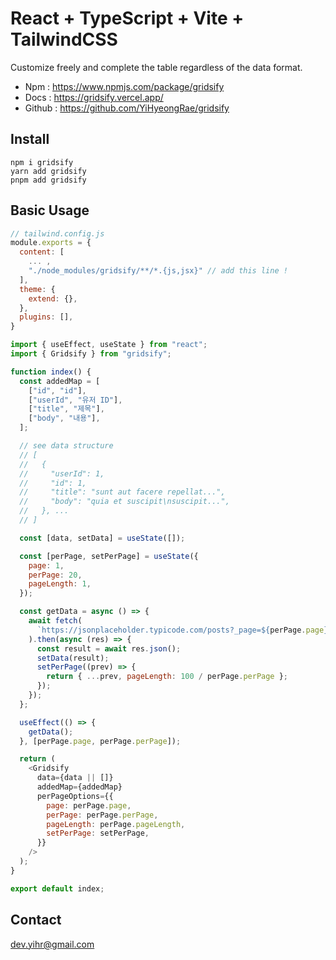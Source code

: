 # React + TypeScript + Vite + TailwindCSS

Customize freely and complete the table regardless of the data format.

- Npm : https://www.npmjs.com/package/gridsify
- Docs : https://gridsify.vercel.app/
- Github : https://github.com/YiHyeongRae/gridsify

## Install

```
npm i gridsify
yarn add gridsify
pnpm add gridsify
```

## Basic Usage

```js
// tailwind.config.js
module.exports = {
  content: [
    ... ,
    "./node_modules/gridsify/**/*.{js,jsx}" // add this line !
  ],
  theme: {
    extend: {},
  },
  plugins: [],
}
```

```js
import { useEffect, useState } from "react";
import { Gridsify } from "gridsify";

function index() {
  const addedMap = [
    ["id", "id"],
    ["userId", "유저 ID"],
    ["title", "제목"],
    ["body", "내용"],
  ];

  // see data structure
  // [
  //   {
  //     "userId": 1,
  //     "id": 1,
  //     "title": "sunt aut facere repellat...",
  //     "body": "quia et suscipit\nsuscipit...",
  //   }, ...
  // ]

  const [data, setData] = useState([]);

  const [perPage, setPerPage] = useState({
    page: 1,
    perPage: 20,
    pageLength: 1,
  });

  const getData = async () => {
    await fetch(
      `https://jsonplaceholder.typicode.com/posts?_page=${perPage.page}&_limit=${perPage.perPage}`
    ).then(async (res) => {
      const result = await res.json();
      setData(result);
      setPerPage((prev) => {
        return { ...prev, pageLength: 100 / perPage.perPage };
      });
    });
  };

  useEffect(() => {
    getData();
  }, [perPage.page, perPage.perPage]);

  return (
    <Gridsify
      data={data || []}
      addedMap={addedMap}
      perPageOptions={{
        page: perPage.page,
        perPage: perPage.perPage,
        pageLength: perPage.pageLength,
        setPerPage: setPerPage,
      }}
    />
  );
}

export default index;
```

## Contact

dev.yihr@gmail.com

